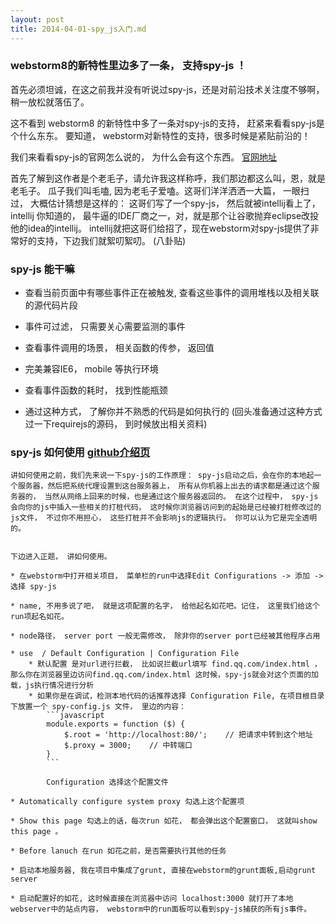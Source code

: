 ```yaml
---
layout: post
title: 2014-04-01-spy_js入门.md
---
```


### webstorm8的新特性里边多了一条， 支持spy-js ！

首先必须坦诚，在这之前我并没有听说过spy-js，还是对前沿技术关注度不够啊，稍一放松就落伍了。

这不看到 webstorm8 的新特性中多了一条对spy-js的支持， 赶紧来看看spy-js是个什么东东。 要知道， webstorm对新特性的支持，很多时候是紧贴前沿的！

我们来看看spy-js的官网怎么说的， 为什么会有这个东西。 [官网地址](http://spy-js.com/why.html)

首先了解到这作者是个老毛子，请允许我这样称呼，我们那边都这么叫，恩，就是老毛子。 瓜子我们叫毛嗑, 因为老毛子爱嗑。这哥们洋洋洒洒一大篇， 一眼扫过， 大概估计猜想是这样的： 这哥们写了一个spy-js， 然后就被intellij看上了， intellij 你知道的， 最牛逼的IDE厂商之一，对，就是那个让谷歌抛弃eclipse改投他的idea的intellij。 intellij就把这哥们给招了，现在webstorm对spy-js提供了非常好的支持，下边我们就絮叨絮叨。 (八卦贴)

### spy-js 能干嘛

+ 查看当前页面中有哪些事件正在被触发, 查看这些事件的调用堆栈以及相关联的源代码片段

+ 事件可过滤， 只需要关心需要监测的事件

+ 查看事件调用的场景， 相关函数的传参， 返回值

+ 完美兼容IE6， mobile 等执行环境

+ 查看事件函数的耗时， 找到性能瓶颈

+ 通过这种方式， 了解你并不熟悉的代码是如何执行的 (回头准备通过这种方式过一下requirejs的源码， 到时候放出相关资料)


### spy-js 如何使用 [github介绍页](https://github.com/spy-js/spy-js)

    讲如何使用之前，我们先来说一下spy-js的工作原理： spy-js启动之后，会在你的本地起一个服务器，然后把系统代理设置到这台服务器上， 所有从你机器上出去的请求都是通过这个服务器的， 当然从网络上回来的时候，也是通过这个服务器返回的。 在这个过程中， spy-js会向你的js中插入一些相关的打桩代码， 这时候你浏览器访问到的起始是已经被打桩修改过的js文件， 不过你不用担心， 这些打桩并不会影响js的逻辑执行。 你可以认为它是完全透明的。


    下边进入正题， 讲如何使用。

    * 在webstorm中打开相关项目， 菜单栏的run中选择Edit Configurations -> 添加 -> 选择 spy-js

    * name, 不用多说了吧， 就是这项配置的名字， 给他起名如花吧。记住， 这里我们给这个run项起名如花。

    * node路径， server port 一般无需修改， 除非你的server port已经被其他程序占用

    * use  / Default Configuration | Configuration File
        * 默认配置 是对url进行拦截， 比如说拦截url填写 find.qq.com/index.html ，那么你在浏览器里边访问find.qq.com/index.html 这时候，spy-js就会对这个页面的加载，js执行情况进行分析
        * 如果你是在调试，检测本地代码的话推荐选择 Configuration File, 在项目根目录下放置一个 spy-config.js 文件， 里边的内容：
            ```javascript
            module.exports = function ($) {
                $.root = 'http://localhost:80/';    // 把请求中转到这个地址
                $.proxy = 3000;    // 中转端口
            }
            ```

            Configuration 选择这个配置文件

    * Automatically configure system proxy 勾选上这个配置项

    * Show this page 勾选上的话，每次run 如花， 都会弹出这个配置窗口， 这就叫show this page 。

    * Before lanuch 在run 如花之前，是否需要执行其他的任务

    * 启动本地服务器, 我在项目中集成了grunt, 直接在webstorm的grunt面板,启动grunt server

    * 启动配置好的如花, 这时候直接在浏览器中访问 localhost:3000 就打开了本地webserver中的站点内容， webstorm中的run面板可以看到spy-js捕获的所有js事件。





